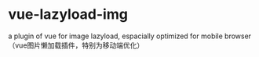 # vue-lazyload-img
a plugin of vue for image lazyload, espacially optimized for mobile browser（vue图片懒加载插件，特别为移动端优化）
